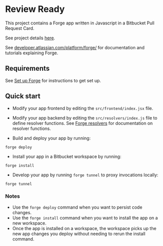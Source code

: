 # Review Ready

This project contains a Forge app written in Javascript in a Bitbucket Pull Request Card.

See project details [here](https://devpost.com/software/project-name-yxod3a?ref_content=user-portfolio&ref_feature=in_progress).

See [developer.atlassian.com/platform/forge/](https://developer.atlassian.com/platform/forge) for documentation and tutorials explaining Forge.

## Requirements

See [Set up Forge](https://developer.atlassian.com/platform/forge/set-up-forge/) for instructions to get set up.

## Quick start

- Modify your app frontend by editing the `src/frontend/index.jsx` file.

- Modify your app backend by editing the `src/resolvers/index.js` file to define resolver functions. See [Forge resolvers](https://developer.atlassian.com/platform/forge/runtime-reference/custom-ui-resolver/) for documentation on resolver functions.

- Build and deploy your app by running:

```
forge deploy
```

- Install your app in a Bitbucket workspace by running:

```
forge install
```

- Develop your app by running `forge tunnel` to proxy invocations locally:

```
forge tunnel
```

### Notes

- Use the `forge deploy` command when you want to persist code changes.
- Use the `forge install` command when you want to install the app on a new workspace.
- Once the app is installed on a workspace, the workspace picks up the new app changes you deploy without needing to rerun the install command.
